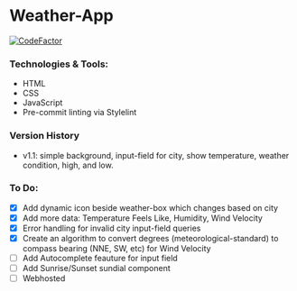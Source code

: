 # Weather-App

[![CodeFactor](https://www.codefactor.io/repository/github/devarshi-ap/weather-webapp/badge)](https://www.codefactor.io/repository/github/devarshi-ap/weather-webapp)

### Technologies & Tools:
- HTML
- CSS
- JavaScript
- Pre-commit linting via Stylelint

### Version History
- v1.1: simple background, input-field for city, show temperature, weather condition, high, and low.

### To Do:
- [x] Add dynamic icon beside weather-box which changes based on city
- [x] Add more data: Temperature Feels Like, Humidity, Wind Velocity
- [x] Error handling for invalid city input-field queries
- [x] Create an algorithm to convert degrees (meteorological-standard) to compass bearing (NNE, SW, etc) for Wind Velocity
- [ ] Add Autocomplete feauture for input field
- [ ] Add Sunrise/Sunset sundial component
- [ ] Webhosted
